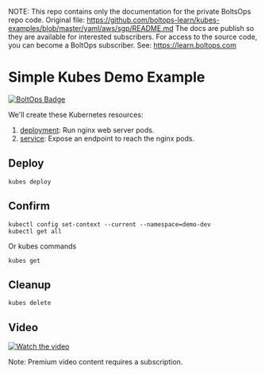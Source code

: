 <!-- note marker start -->
NOTE: This repo contains only the documentation for the private BoltsOps repo code.
Original file: https://github.com/boltops-learn/kubes-examples/blob/master/yaml/aws/sgp/README.md
The docs are publish so they are available for interested subscribers.
For access to the source code, you can become a BoltOps subscriber.
See: https://learn.boltops.com

<!-- note marker end -->

# Simple Kubes Demo Example

[![BoltOps Badge](https://img.boltops.com/boltops/badges/boltops-badge.png)](https://www.boltops.com)

We'll create these Kubernetes resources:

1. [deployment](deployment.yaml): Run nginx web server pods.
2. [service](service.yaml): Expose an endpoint to reach the nginx pods.

## Deploy

    kubes deploy

## Confirm

    kubectl config set-context --current --namespace=demo-dev
    kubectl get all

Or kubes commands

    kubes get

## Cleanup

    kubes delete

## Video

[![Watch the video](https://uploads-learn.boltops.com/zsmn6c6g891ekq4va6gccyey1irm)](https://learn.boltops.com/courses/aws-eks/lessons/eks-security-groups-for-pods)

Note: Premium video content requires a subscription.
